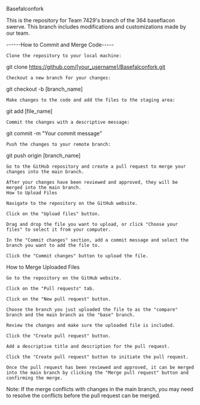 Basefalconfork

This is the repository for Team 7429's branch of the 364 baseflacon swerve. This branch includes modifications and customizations made by our team.



------How to Commit and Merge Code-----

    Clone the repository to your local machine:



git clone https://github.com/[your_username]/Basefalconfork.git

    Checkout a new branch for your changes:



git checkout -b [branch_name]

    Make changes to the code and add the files to the staging area:



git add [file_name]

    Commit the changes with a descriptive message:


git commit -m "Your commit message"

    Push the changes to your remote branch:



git push origin [branch_name]

    Go to the GitHub repository and create a pull request to merge your changes into the main branch.

    After your changes have been reviewed and approved, they will be merged into the main branch.
    How to Upload Files

    Navigate to the repository on the GitHub website.

    Click on the "Upload files" button.

    Drag and drop the file you want to upload, or click "Choose your files" to select it from your computer.

    In the "Commit changes" section, add a commit message and select the branch you want to add the file to.

    Click the "Commit changes" button to upload the file.

How to Merge Uploaded Files

    Go to the repository on the GitHub website.

    Click on the "Pull requests" tab.

    Click on the "New pull request" button.

    Choose the branch you just uploaded the file to as the "compare" branch and the main branch as the "base" branch.

    Review the changes and make sure the uploaded file is included.

    Click the "Create pull request" button.

    Add a descriptive title and description for the pull request.

    Click the "Create pull request" button to initiate the pull request.

    Once the pull request has been reviewed and approved, it can be merged into the main branch by clicking the "Merge pull request" button and confirming the merge.

Note: If the merge conflicts with changes in the main branch, you may need to resolve the conflicts before the pull request can be merged.

